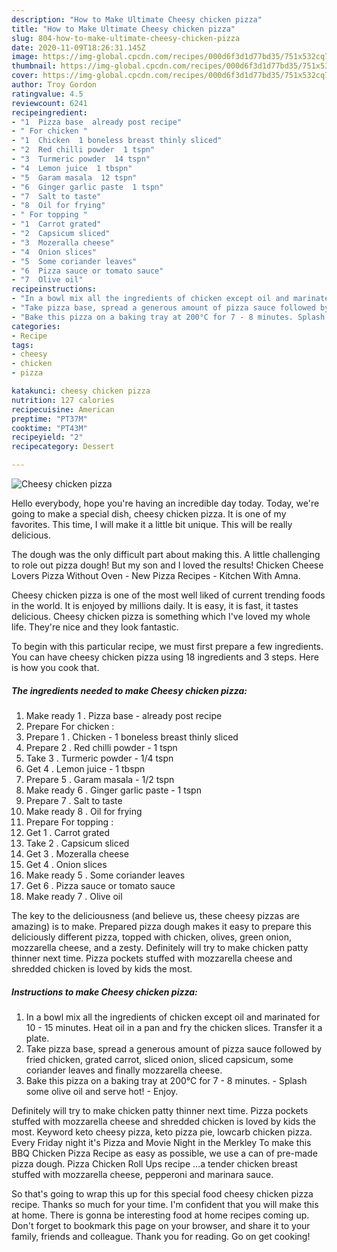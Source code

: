 ```yaml
---
description: "How to Make Ultimate Cheesy chicken pizza"
title: "How to Make Ultimate Cheesy chicken pizza"
slug: 804-how-to-make-ultimate-cheesy-chicken-pizza
date: 2020-11-09T18:26:31.145Z
image: https://img-global.cpcdn.com/recipes/000d6f3d1d77bd35/751x532cq70/cheesy-chicken-pizza-recipe-main-photo.jpg
thumbnail: https://img-global.cpcdn.com/recipes/000d6f3d1d77bd35/751x532cq70/cheesy-chicken-pizza-recipe-main-photo.jpg
cover: https://img-global.cpcdn.com/recipes/000d6f3d1d77bd35/751x532cq70/cheesy-chicken-pizza-recipe-main-photo.jpg
author: Troy Gordon
ratingvalue: 4.5
reviewcount: 6241
recipeingredient:
- "1  Pizza base  already post recipe"
- " For chicken "
- "1  Chicken  1 boneless breast thinly sliced"
- "2  Red chilli powder  1 tspn"
- "3  Turmeric powder  14 tspn"
- "4  Lemon juice  1 tbspn"
- "5  Garam masala  12 tspn"
- "6  Ginger garlic paste  1 tspn"
- "7  Salt to taste"
- "8  Oil for frying"
- " For topping "
- "1  Carrot grated"
- "2  Capsicum sliced"
- "3  Mozeralla cheese"
- "4  Onion slices"
- "5  Some coriander leaves"
- "6  Pizza sauce or tomato sauce"
- "7  Olive oil"
recipeinstructions:
- "In a bowl mix all the ingredients of chicken except oil and marinated for 10 - 15 minutes. Heat oil in a pan and fry the chicken slices. Transfer it a plate."
- "Take pizza base, spread a generous amount of pizza sauce followed by fried chicken, grated carrot, sliced onion, sliced capsicum, some coriander leaves and finally mozzarella cheese."
- "Bake this pizza on a baking tray at 200°C for 7 - 8 minutes. Splash some olive oil and serve hot! Enjoy."
categories:
- Recipe
tags:
- cheesy
- chicken
- pizza

katakunci: cheesy chicken pizza 
nutrition: 127 calories
recipecuisine: American
preptime: "PT37M"
cooktime: "PT43M"
recipeyield: "2"
recipecategory: Dessert

---
```



![Cheesy chicken pizza](https://img-global.cpcdn.com/recipes/000d6f3d1d77bd35/751x532cq70/cheesy-chicken-pizza-recipe-main-photo.jpg)

Hello everybody, hope you're having an incredible day today. Today, we're going to make a special dish, cheesy chicken pizza. It is one of my favorites. This time, I will make it a little bit unique. This will be really delicious.

The dough was the only difficult part about making this. A little challenging to role out pizza dough! But my son and I loved the results! Chicken Cheese Lovers Pizza Without Oven - New Pizza Recipes - Kitchen With Amna.

Cheesy chicken pizza is one of the most well liked of current trending foods in the world. It is enjoyed by millions daily. It is easy, it is fast, it tastes delicious. Cheesy chicken pizza is something which I've loved my whole life. They're nice and they look fantastic.


To begin with this particular recipe, we must first prepare a few ingredients. You can have cheesy chicken pizza using 18 ingredients and 3 steps. Here is how you cook that.

<!--inarticleads1-->

##### The ingredients needed to make Cheesy chicken pizza:

1. Make ready 1 . Pizza base - already post recipe
1. Prepare  For chicken :
1. Prepare 1 . Chicken - 1 boneless breast thinly sliced
1. Prepare 2 . Red chilli powder - 1 tspn
1. Take 3 . Turmeric powder - 1/4 tspn
1. Get 4 . Lemon juice - 1 tbspn
1. Prepare 5 . Garam masala - 1/2 tspn
1. Make ready 6 . Ginger garlic paste - 1 tspn
1. Prepare 7 . Salt to taste
1. Make ready 8 . Oil for frying
1. Prepare  For topping :
1. Get 1 . Carrot grated
1. Take 2 . Capsicum sliced
1. Get 3 . Mozeralla cheese
1. Get 4 . Onion slices
1. Make ready 5 . Some coriander leaves
1. Get 6 . Pizza sauce or tomato sauce
1. Make ready 7 . Olive oil


The key to the deliciousness (and believe us, these cheesy pizzas are amazing) is to make. Prepared pizza dough makes it easy to prepare this deliciously different pizza, topped with chicken, olives, green onion, mozzarella cheese, and a zesty. Definitely will try to make chicken patty thinner next time. Pizza pockets stuffed with mozzarella cheese and shredded chicken is loved by kids the most. 

<!--inarticleads2-->

##### Instructions to make Cheesy chicken pizza:

1. In a bowl mix all the ingredients of chicken except oil and marinated for 10 - 15 minutes. Heat oil in a pan and fry the chicken slices. Transfer it a plate.
1. Take pizza base, spread a generous amount of pizza sauce followed by fried chicken, grated carrot, sliced onion, sliced capsicum, some coriander leaves and finally mozzarella cheese.
1. Bake this pizza on a baking tray at 200°C for 7 - 8 minutes. - Splash some olive oil and serve hot! - Enjoy.


Definitely will try to make chicken patty thinner next time. Pizza pockets stuffed with mozzarella cheese and shredded chicken is loved by kids the most. Keyword keto cheesy pizza, keto pizza pie, lowcarb chicken pizza. Every Friday night it&#39;s Pizza and Movie Night in the Merkley To make this BBQ Chicken Pizza Recipe as easy as possible, we use a can of pre-made pizza dough. Pizza Chicken Roll Ups recipe …a tender chicken breast stuffed with mozzarella cheese, pepperoni and marinara sauce. 

So that's going to wrap this up for this special food cheesy chicken pizza recipe. Thanks so much for your time. I'm confident that you will make this at home. There is gonna be interesting food at home recipes coming up. Don't forget to bookmark this page on your browser, and share it to your family, friends and colleague. Thank you for reading. Go on get cooking!
